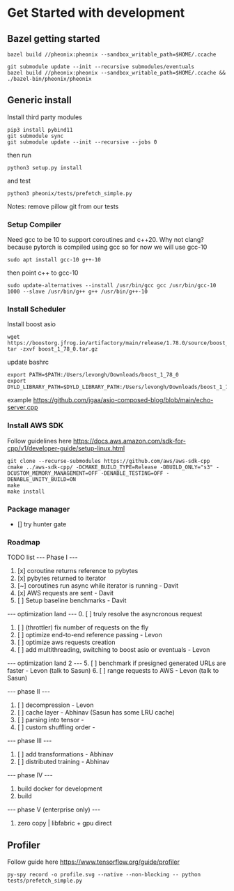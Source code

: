 # Get Started with development

## Bazel getting started

```
bazel build //pheonix:pheonix --sandbox_writable_path=$HOME/.ccache
```

```
git submodule update --init --recursive submodules/eventuals
bazel build //pheonix:pheonix --sandbox_writable_path=$HOME/.ccache && ./bazel-bin/pheonix/pheonix
```


## Generic install

Install third party modules 
```
pip3 install pybind11
git submodule sync
git submodule update --init --recursive --jobs 0
```

then run
```
python3 setup.py install
```
and test

```
python3 pheonix/tests/prefetch_simple.py
```

Notes: remove pillow git from our tests

### Setup Compiler

Need gcc to be 10 to support coroutines and c++20. Why not clang? because pytorch is compiled using gcc so for now we will use gcc-10
```
sudo apt install gcc-10 g++-10
```
then point c++ to gcc-10

```
sudo update-alternatives --install /usr/bin/gcc gcc /usr/bin/gcc-10 1000 --slave /usr/bin/g++ g++ /usr/bin/g++-10
```

### Install Scheduler

Install boost asio
```
wget https://boostorg.jfrog.io/artifactory/main/release/1.78.0/source/boost_1_78_0.tar.gz
tar -zxvf boost_1_78_0.tar.gz
```

update bashrc
```
export PATH=$PATH:/Users/levongh/Downloads/boost_1_78_0
export DYLD_LIBRARY_PATH=$DYLD_LIBRARY_PATH:/Users/levongh/Downloads/boost_1_78_0/stage/lib
```

example https://github.com/jgaa/asio-composed-blog/blob/main/echo-server.cpp

### Install AWS SDK
Follow guidelines here https://docs.aws.amazon.com/sdk-for-cpp/v1/developer-guide/setup-linux.html

```
git clone --recurse-submodules https://github.com/aws/aws-sdk-cpp
cmake ../aws-sdk-cpp/ -DCMAKE_BUILD_TYPE=Release -DBUILD_ONLY="s3" -DCUSTOM_MEMORY_MANAGEMENT=OFF -DENABLE_TESTING=OFF -DENABLE_UNITY_BUILD=ON
make
make install
```

### Package manager
- [] try hunter gate


### Roadmap

TODO list
--- Phase I ---
1. [x] coroutine returns reference to pybytes
2. [x] pybytes returned to iterator
3. [~] coroutines run async while iterator is running  - Davit
4. [x] AWS requests are sent - Davit
5. [ ] Setup baseline benchmarks - Davit

--- optimization land ---
0. [ ] truly resolve the asyncronous request 
1. [ ] (throttler) fix number of requests on the fly
2. [ ] optimize end-to-end reference passing - Levon 
3. [ ] optimize aws requests creation
4. [ ] add multithreading, switching to boost asio or eventuals - Levon

--- optimization land 2 ---
5. [ ] benchmark if presigned generated URLs are faster - Levon (talk to Sasun)
6. [ ] range requests to AWS - Levon (talk to Sasun)

--- phase II ---
1. [ ] decompression - Levon
2. [ ] cache layer - Abhinav (Sasun has some LRU cache)
3. [ ] parsing into tensor -
4. [ ] custom shuffling order - 

--- phase III ---
1. [ ] add transformations - Abhinav
2. [ ] distributed training - Abhinav

--- phase IV ---
1. build docker for development
2. build 

--- phase V (enterprise only) ---
1. zero copy | libfabric + gpu direct


## Profiler
Follow guide here https://www.tensorflow.org/guide/profiler

```
py-spy record -o profile.svg --native --non-blocking -- python tests/prefetch_simple.py
```